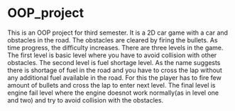 # OOP_project
This is an OOP project for third semester. It is a 2D car game with a car and obstacles in the road. The obstacles are cleared by firing the bullets. As time progress, the difficulty increases. There are three levels in the game. The first level is basic level where you have to avoid collision with other obstacles. The second level is fuel shortage level. As the name suggests there is shortage of fuel in the road and you have to cross the lap without any additional fuel available in the road. For this the player has to fire few amount of bullets and cross the lap to enter next level. The final level is engine fail level where the engine doesnot work normally(as in level one and two) and try to avoid collision with the obstacles.

